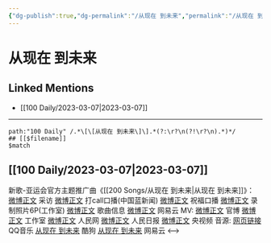 ```yaml
---
{"dg-publish":true,"dg-permalink":"/从现在 到未来","permalink":"/从现在 到未来/","created":"2023-03-08T13:38:17.080+08:00","updated":"2023-04-10T15:32:20.353+08:00"}
---
```


# 从现在 到未来

## Linked Mentions
- [[100 Daily/2023-03-07\|2023-03-07]]


---

```expander
path:"100 Daily" /.*\[\[从现在 到未来\]\].*(?:\r?\n(?!\r?\n).*)*/
## [[$filename]]
$match
```
## [[100 Daily/2023-03-07\|2023-03-07]]
新歌-亚运会官方主题推广曲《[[200 Songs/从现在 到未来\|从现在 到未来]]》：
[微博正文](https://weibo.com/6427644421/4876608085165769) 采访
[微博正文](https://weibo.com/2286092114/4876614506907482) 打call口播(中国蓝新闻)
[微博正文](https://weibo.com/6427644421/4876623059091547) 祝福口播
[微博正文](https://weibo.com/7478855230/4876642789360953) 录制照片6P(工作室)
[微博正文](https://weibo.com/6466290670/4876658428873514) 歌曲信息
[微博正文](https://weibo.com/1721030997/4876632547132326) 网易云
MV:
[微博正文](https://weibo.com/6427644421/4876602917786029) 官博
[微博正文](https://weibo.com/7478855230/4876634711393587) 工作室
[微博正文](https://weibo.com/2286908003/4876633129880462) 人民网
[微博正文](https://weibo.com/2803301701/4876646597266996) 人民日报
[微博正文](https://weibo.com/7211561239/4876731268206426) 央视频
音源:
[网页链接](https://weibo.cn/sinaurl?u=https%3A%2F%2Fc6.y.qq.com%2Fbase%2Ffcgi-bin%2Fu%3F__%3D0yKvtSzn3evo) QQ音乐
[从现在 到未来](https://weibo.cn/sinaurl?u=https%3A%2F%2Ft4.kugou.com%2Fsong.html%3Fid%3D9C8H52bB9V2) 酷狗
[从现在 到未来](https://weibo.cn/sinaurl?u=http%3A%2F%2Fmusic.163.com%2Fshare%2Fsina%2Fdirect%2F18%2F2028166834) 网易云
<-->
